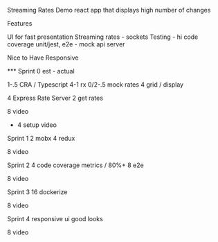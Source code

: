 Streaming Rates Demo
react app that displays high number of changes

Features

UI for fast presentation
Streaming rates - sockets
Testing - hi code coverage unit/jest, e2e - mock api server

Nice to Have
Responsive

\*\*\* Sprint 0
est - actual

1-.5 CRA / Typescript
4-1 rx
0/2-.5 mock rates
4 grid / display

4 Express Rate Server
2 get rates

8 video

- 4 setup video

Sprint 1
2 mobx
4 redux

8 video

Sprint 2
4 code coverage metrics / 80%+
8 e2e

8 video

Sprint 3
16 dockerize

8 video

Sprint 4
responsive
ui good looks

8 video
